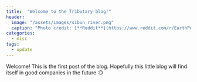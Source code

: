 ```yaml
---
title:  "Welcome to the Tributary blog!"
header:
  image: "/assets/images/sibun_river.png"
  caption: "Photo credit: [**Reddit**](https://www.reddit.com/r/EarthPorn/comments/lg0xno/tree_shaped_river_tributary_sibun_river_belize/)"
categories: 
  - misc
tags:
  - update
---
```


Welcome! This is the first post of the blog. Hopefully this little blog will find itself in good companies in the future :D